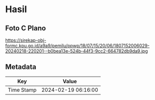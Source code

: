 # Hasil

## Foto C Plano

https://sirekap-obj-formc.kpu.go.id/a9a9/pemilu/ppwp/18/07/15/20/06/1807152006029-20240218-220201--b0bea13e-524b-44f3-9cc2-664782db9da9.jpg


## Metadata

| Key        | Value               |
| ---------- | ------------------- |
| Time Stamp | 2024-02-19 06:16:00 |



